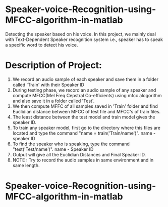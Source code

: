 # Speaker-voice-Recognition-using-MFCC-algorithm-in-matlab
Detecting the speaker based on his voice. In this project, we mainly deal with Text-Dependent Speaker recognition system i.e., speaker has to speak a specific word to detect his voice.


# Description of Project:
1. We record an audio sample of each speaker and save them in a folder called 'Train' with their Speaker ID
2. During testing phase, we record an audio sample of any speaker and compute MFCC(Mel Freq Cepstral Co-efficients) using mfcc alogorithm and also save it in a folder called 'Test'.
3. We then compute MFFC of all samples saved in 'Train' folder and find Euclidian distance between MFCC of test file and MFCC's of train files.
4. The least distance between the test model and train model gives the speaker ID.
5. To train any speaker model, first go to the directory where this files are located and type the command "name = train('Train/name')". name - speaker ID
6. To find the speaker who is speaking, type the command "test('Test/name')". name - Speaker ID
7. Output will give all the Euclidian Distances and Final Speaker ID.
8. NOTE : Try to record the audio samples in same environment and in same length.
# Speaker-voice-Recognition-using-MFCC-algorithm-in-matlab
